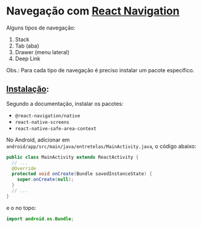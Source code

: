 
# Navegação com [React Navigation](https://reactnavigation.org/docs/getting-started/)


Alguns tipos de navegação:

1. Stack
2. Tab (aba)
3. Drawer (menu lateral)
4. Deep Link

Obs.: Para cada tipo de navegação é preciso instalar um pacote específico.

## [Instalação](https://reactnavigation.org/docs/getting-started#installing-dependencies-into-a-bare-react-native-project):

Segundo a documentação, instalar os pacotes:

- `@react-navigation/native`
- `react-native-screens`
- `react-native-safe-area-context`

No Android, adicionar em `android/app/src/main/java/entretelas/MainActivity.java`, o código abaixo:

```java
public class MainActivity extends ReactActivity {
  // ...
  @Override
  protected void onCreate(Bundle savedInstanceState) {
    super.onCreate(null);
  }
  // ...
}
```
e o no topo:

```java
import android.os.Bundle;
```